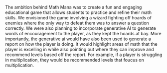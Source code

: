 The ambition behind Math Mana was to create a fun and engaging educational game that allows students to practice and refine their math skills.
We envisioned the game involving a wizard fighting off hoards of enemies where the only way to defeat them was to answer a question correctly. 
We were also planning to incorporate generative AI to generate words of encouragement to the player, as they kept the hoards at bay. More importantly,
the generative ai would have also been used to generate a report on how the player is doing. It would highlight areas of math that the player is excelling in 
while also pointing out where they can improve and recommend levels based off the report. For example, if a player is struggling in multiplication, they would be
recommended levels that foucus on multiplication. 
